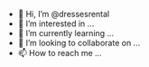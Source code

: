 - 👋 Hi, I’m @dressesrental
- 👀 I’m interested in ...
- 🌱 I’m currently learning ...
- 💞️ I’m looking to collaborate on ...
- 📫 How to reach me ...

<!---
dressesrental/dressesrental is a ✨ special ✨ repository because its `README.md` (this file) appears on your GitHub profile.
You can click the Preview link to take a look at your changes.
--->
